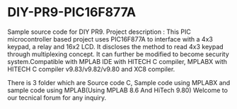 # DIY-PR9-PIC16F877A
Sample source code for DIY PR9. Project description : This PIC microcontroller based project uses PIC16F877A to interface with a 4x3 keypad, a relay and 16x2 LCD. It discloses the method to read 4x3 keypad through multiplexing concept. It can further be modified to become security system.Compatible with MPLAB IDE with HITECH C compiler, MPLABX with HITECH C compiler v9.83/v9.82/v9.80 and XC8 compiler.

There is 3 folder which are Source code C, Sample code using MPLABX and sample code using MPLAB(Using MPLAB 8.6 And HiTech 9.80) Welcome to our tecnical forum for any inquiry.
